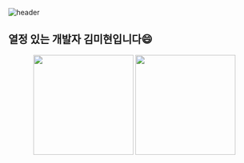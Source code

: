 ![header](https://capsule-render.vercel.app/api?type=${waving}&color=db7093&height=${300}&section=header&text=Hello!&fontSize=${25}&animation=${twinkling})

## 열정 있는 개발자 김미현입니다😄
<div align="center">
  <img src="https://github-readme-stats.vercel.app/api/top-langs/?username=mhyeon-kim" height="200"/>
  <img src="https://github-readme-stats.vercel.app/api?username=mhyeon-kim&show_icons=true&theme=dracula" height="200"/>
</div>

